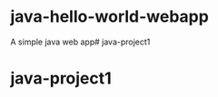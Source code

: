 java-hello-world-webapp
=======================

A simple java web app# java-project1
# java-project1
